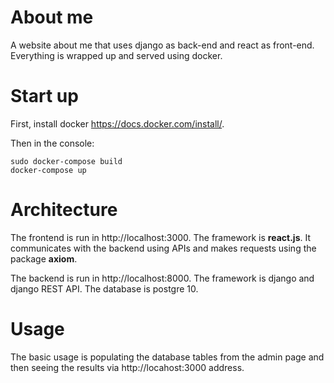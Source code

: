 # About me 

A website about me that uses django as back-end and react as front-end. Everything is wrapped up and served using docker. 

# Start up 

First, install docker https://docs.docker.com/install/. 

Then in the console:

```console
sudo docker-compose build
docker-compose up
```

# Architecture

The frontend is run in http://localhost:3000. The framework is **react.js**. It communicates with the backend using APIs and makes requests using the package **axiom**.

The backend is run in http://localhost:8000. The framework is django and django REST API. The database is postgre 10. 

# Usage 

The basic usage is populating the database tables from the admin page and then seeing the results via http://locahost:3000 address. 
